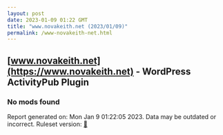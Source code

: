 ```yaml
---
layout: post
date: 2023-01-09 01:22 GMT
title: "www.novakeith.net (2023/01/09)"
permalink: /www-novakeith-net.html
---
```



## [www.novakeith.net](https://www.novakeith.net) - WordPress ActivityPub Plugin

### No mods found

Report generated on: Mon Jan  9 01:22:05 2023. Data may be outdated or incorrect.
Ruleset version: [🏀](/version-basketball)
